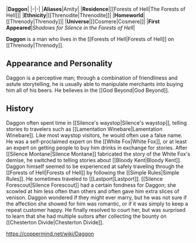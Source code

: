 |**Daggon**|
|-|-|
|**Aliases**|Amity|
|**Residence**|[[Forests of Hell\|The Forests of Hell]]|
|**Ethnicity**|[[Threnodite\|Threnodite]]|
|**Homeworld**|[[Threnody\|Threnody]]|
|**Universe**|[[Cosmere\|Cosmere]]|
|**First Appeared**|*Shadows for Silence in the Forests of Hell*|

**Daggon** is a man who lives in the [[Forests of Hell\|Forests of Hell]] on [[Threnody\|Threnody]].

## Appearance and Personality
Daggon is a perceptive man; through a combination of friendliness and astute storytelling, he is usually able to manipulate merchants into buying him all of his beers. He believes in the [[God Beyond\|God Beyond]].

## History
Daggon often spent time in [[Silence's waystop\|Silence's waystop]], telling stories to travelers such as [[Lamentation Winebare\|Lamentation Winebare]]. Like most waystop visitors, he would often use a false name. He was a self-proclaimed expert on the [[White Fox\|White Fox]], or at least an expert on getting people to buy him drinks in exchange for stories. After [[Silence Montane\|Silence Montane]] fabricated the story of the White Fox's demise, he switched to telling stories about [[Bloody Kent\|Bloody Kent]].
Daggon himself seemed to be experienced at safely traveling through the [[Forests of Hell\|Forests of Hell]] by following the [[Simple Rules\|Simple Rules]]. He sometimes traveled to [[Lastport\|Lastport]].
[[Silence Forescout\|Silence Forescout]] had a certain fondness for Daggon; she scowled at him less often than others and often gave him extra slices of venison. Daggon wondered if they might ever marry, but he was not sure if the affection she showed for him was romantic, or if it was simply to keep a repeat customer happy. He finally resolved to court her, but was surprised to learn that she had multiple suitors after collecting the bounty on [[Chesterton Divide\|Chesterton Divide]].



https://coppermind.net/wiki/Daggon